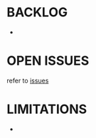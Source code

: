 
# BACKLOG

- 


# OPEN ISSUES

refer to [issues](https://github.com/kr-g/tempres/issues)


# LIMITATIONS

- 
 

